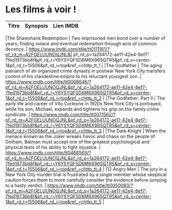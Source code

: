 # Les films à voir !

|Titre|Synopsis|Lien IMDB|
|-|-|-|

|The Shawshank Redemption   | Two imprisoned men bond over a number of years, finding solace and eventual redemption through acts of common decency. | https://www.imdb.com/title/tt0111161/?pf_rd_m=A2FGELUUNOQJNL&| pf_rd_p=1a264172-ae11-42e4-8ef7-7fed1973bb8f&pf_rd_r=Y6YSYQFSD6M6X96SQTR5&pf_rd_s=center-1&pf_rd_t=15506&pf_rd_i=top&ref_=chttp_tt_1 |
|The Godfather   | The aging patriarch of an organized crime dynasty in postwar New York City transfers control of his clandestine empire to his reluctant youngest son. | https://www.imdb.com/title/tt0068646/?pf_rd_m=A2FGELUUNOQJNL&pf_rd_p=1a264172-ae11-42e4-8ef7-7fed1973bb8f&pf_rd_r=Y6YSYQFSD6M6X96SQTR5&pf_rd_s=center-1&pf_rd_t=15506&pf_rd_i=top&ref_=chttp_tt_2 |
|The Godfather: Part II   | The early life and career of Vito Corleone in 1920s New York City is portrayed, while his son, Michael, expands and tightens his grip on the family crime syndicate. | https://www.imdb.com/title/tt0071562/?pf_rd_m=A2FGELUUNOQJNL&pf_rd_p=1a264172-ae11-42e4-8ef7-7fed1973bb8f&pf_rd_r=Y6YSYQFSD6M6X96SQTR5&pf_rd_s=center-1&pf_rd_t=15506&pf_rd_i=top&ref_=chttp_tt_3 |
|The Dark Knight   | When the menace known as the Joker wreaks havoc and chaos on the people of Gotham, Batman must accept one of the greatest psychological and physical tests of his ability to fight injustice. | https://www.imdb.com/title/tt0468569/?pf_rd_m=A2FGELUUNOQJNL&pf_rd_p=1a264172-ae11-42e4-8ef7-7fed1973bb8f&pf_rd_r=Y6YSYQFSD6M6X96SQTR5&pf_rd_s=center-1&pf_rd_t=15506&pf_rd_i=top&ref_=chttp_tt_4 |
|12 Angry Men     | The jury in a New York City murder trial is frustrated by a single member whose skeptical caution forces them to more carefully consider the evidence before jumping to a hasty verdict. | https://www.imdb.com/title/tt0050083/?pf_rd_m=A2FGELUUNOQJNL&pf_rd_p=1a264172-ae11-42e4-8ef7-7fed1973bb8f&pf_rd_r=Y6YSYQFSD6M6X96SQTR5&pf_rd_s=center-1&pf_rd_t=15506&pf_rd_i=top&ref_=chttp_tt_5 |